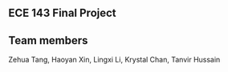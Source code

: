 ## ECE 143 Final Project

## Team members 
Zehua Tang, Haoyan Xin, Lingxi Li,  Krystal Chan, Tanvir Hussain

